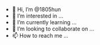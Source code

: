 - 👋 Hi, I’m @1805hun
- 👀 I’m interested in ...
- 🌱 I’m currently learning ...
- 💞️ I’m looking to collaborate on ...
- 📫 How to reach me ...

<!---
1805hun/1805hun is a ✨ special ✨ repository because its `README.md` (this file) appears on your GitHub profile.
You can click the Preview link to take a look at your changes.
--->

